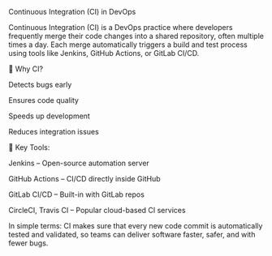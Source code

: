 Continuous Integration (CI) in DevOps



Continuous Integration (CI) is a DevOps practice where developers frequently merge their code changes into a shared repository, often multiple times a day. Each merge automatically triggers a build and test process using tools like Jenkins, GitHub Actions, or GitLab CI/CD.



🔹 Why CI?



Detects bugs early



Ensures code quality



Speeds up development



Reduces integration issues



🔹 Key Tools:



Jenkins – Open-source automation server



GitHub Actions – CI/CD directly inside GitHub



GitLab CI/CD – Built-in with GitLab repos



CircleCI, Travis CI – Popular cloud-based CI services



In simple terms: CI makes sure that every new code commit is automatically tested and validated, so teams can deliver software faster, safer, and with fewer bugs.

